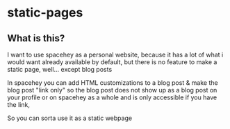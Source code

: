 # static-pages

## What is this?
I want to use spacehey as a personal website, because it has a lot of what i would want already available by default, but there is no feature to make a static page, well... except blog posts

In spacehey you can add HTML customizations to a blog post & make the blog post "link only" so the blog post does not show up as a blog post on your profile or on spacehey as a whole and is only accessible if you have the link,

So you can sorta use it as a static webpage
